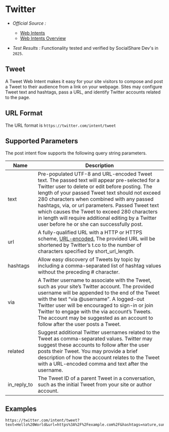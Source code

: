 # Twitter

* *Official Source :*
    * [Web Intents](https://developer.x.com/docs/x-for-websites/tweet-button/guides/web-intent)
    * [Web Intents Overview](https://developer.x.com/docs/x-for-websites/web-intents/overview)

* *Test Results :* Functionality tested and verified by SocialShare Dev's in `2025`.

## Tweet
A Tweet Web Intent makes it easy for your site visitors to compose and post a Tweet to their audience from a link on your webpage. Sites may configure Tweet text and hashtags, pass a URL, and identify Twitter accounts related to the page.

## URL Format
The URL format is `https://twitter.com/intent/tweet`

## Supported Parameters
The post intent flow supports the following query string parameters.

| Name          | Description                                                                         |
| ------------- | -------------------------------------------------------------------------- |
| text          | Pre-populated UTF-8 and URL-encoded Tweet text. The passed text will appear pre-selected for a Twitter user to delete or edit before posting. The length of your passed Tweet text should not exceed 280 characters when combined with any passed hashtags, via, or url parameters. Passed Tweet text which causes the Tweet to exceed 280 characters in length will require additional editing by a Twitter user before he or she can successfully post. |
| url           | A fully-qualified URL with a HTTP or HTTPS scheme, [URL-encoded.](https://en.wikipedia.org/wiki/Percent-encoding) The provided URL will be shortened by Twitter’s t.co to the number of characters specified by short_url_length.                      |
| hashtags      | Allow easy discovery of Tweets by topic by including a comma-separated list of hashtag values without the preceding # character.                                                 |
| via           | A Twitter username to associate with the Tweet, such as your site’s Twitter account. The provided username will be appended to the end of the Tweet with the text “via @username”. A logged-out Twitter user will be encouraged to sign-in or join Twitter to engage with the via account’s Tweets. The account may be suggested as an account to follow after the user posts a Tweet.                       |
| related       | Suggest additional Twitter usernames related to the Tweet as comma-separated values. Twitter may suggest these accounts to follow after the user posts their Tweet. You may provide a brief description of how the account relates to the Tweet with a URL-encoded comma and text after the username.                            |
| in_reply_to | The Tweet ID of a parent Tweet in a conversation, such as the initial Tweet from your site or author account.                                                        |


## Examples

```
https://twitter.com/intent/tweet?text=Hello%20World&url=https%3A%2F%2Fexample.com%2F&hashtags=nature,sunset&via=twitterdev
```